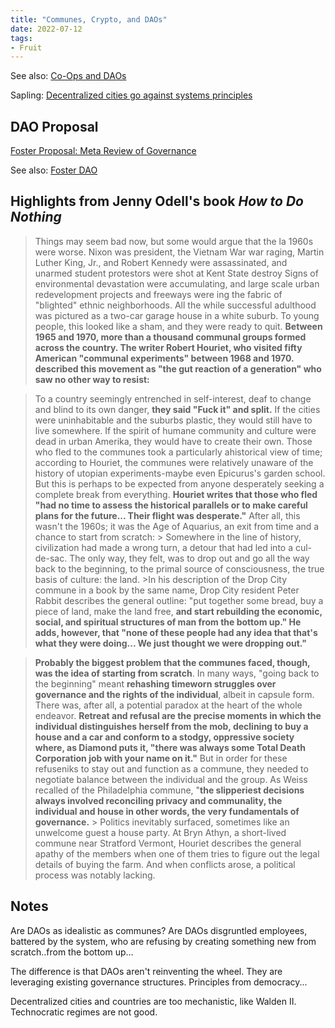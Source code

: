 ```yaml
---
title: "Communes, Crypto, and DAOs"
date: 2022-07-12
tags:
- Fruit
---
```

See also: [Co-Ops and DAOs](/notes/Co-Ops%20and%20DAOs.md)

Sapling: [Decentralized cities go against systems principles](/notes/Decentralized%20cities%20go%20against%20systems%20principles.md)

## DAO Proposal 
[Foster Proposal: Meta Review of Governance](https://docs.google.com/document/d/1QNgc3sx_1x12Fi2KcWCT1CAvHigq3xrTgt9zycZPZNk/edit?usp=sharing)

See also: [Foster DAO](/notes/Foster%20DAO.md)

## Highlights from Jenny Odell's book *How to Do Nothing*

> Things may seem bad now, but some would argue that the la 1960s were worse. Nixon was president, the Vietnam War war raging, Martin Luther King, Jr., and Robert Kennedy were assassinated, and unarmed student protestors were shot at Kent State destroy Signs of environmental devastation were accumulating, and large scale urban redevelopment projects and freeways were ing the fabric of "blighted" ethnic neighborhoods. All the while successful adulthood was pictured as a two-car garage house in a white suburb. To young people, this looked like a sham, and they were ready to quit.
   >**Between 1965 and 1970, more than a thousand communal groups formed across the country. The writer Robert Houriet, who visited fifty American "communal experiments" between 1968 and 1970. described this movement as "the gut reaction of a generation" who saw no other way to resist:**

> To a country seemingly entrenched in self-interest, deaf to change and blind to its own danger, **they said "Fuck it" and split.** If the cities were uninhabitable and the suburbs plastic, they would still have to live somewhere. If the spirit of humane community and culture were dead in urban Amerika, they would have to create their own.
  >	Those who fled to the communes took a particularly ahistorical view of time; according to Houriet, the communes were relatively unaware of the history of utopian experiments-maybe even Epicurus's garden school. But this is perhaps to be expected from anyone desperately seeking a complete break from everything. **Houriet writes that those who fled "had no time to assess the historical parallels or to make careful plans for the future... Their flight was desperate."** After all, this wasn't the 1960s; it was the Age of Aquarius, an exit from time and a chance to start from scratch:
	> Somewhere in the line of history, civilization had made a wrong turn, a detour that had led into a cul-de-sac. The only way, they felt, was to drop out and go all the way back to the beginning, to the primal source of consciousness, the true basis of culture: the land.
	>In his description of the Drop City commune in a book by the same name, Drop City resident Peter Rabbit describes the general outline: "put together some bread, buy a piece of land, make the land free, **and start rebuilding the economic, social, and spiritual structures of man from the bottom up." He adds, however, that "none of these people had any idea that that's what they were doing... We just thought we were dropping out."**

> **Probably the biggest problem that the communes faced, though, was the idea of starting from scratch**. In many ways, "going back to the beginning" meant **rehashing timeworn struggles over governance and the rights of the individual**, albeit in capsule form. There was, after all, a potential paradox at the heart of the whole endeavor. **Retreat and refusal are the precise moments in which the individual distinguishes herself from the mob, declining to buy a house and a car and conform to a stodgy, oppressive society where, as Diamond puts it, "there was always some Total Death Corporation job with your name on it."** But in order for these refuseniks to stay out and function as a commune, they needed to negotiate balance between the individual and the group. As Weiss recalled of the Philadelphia commune, "**the slipperiest decisions always involved reconciling privacy and communality, the individual and house in other words, the very fundamentals of governance.**
	> Politics inevitably surfaced, sometimes like an unwelcome guest a house party. At Bryn Athyn, a short-lived commune near Stratford Vermont, Houriet describes the general apathy of the members when one of them tries to figure out the legal details of buying the farm. And when conflicts arose, a political process was notably lacking.


## Notes
Are DAOs as idealistic as communes? Are DAOs disgruntled employees, battered by the system, who are refusing by creating something new from scratch..from the bottom up...

The difference is that DAOs aren't reinventing the wheel. They are leveraging existing governance structures. Principles from democracy...

Decentralized cities and countries are too mechanistic, like Walden II. Technocratic regimes are not good. 



